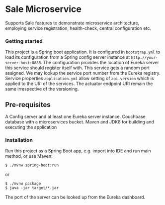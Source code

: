 # Sale Microservice

Supports Sale features to demonstrate microservice architecture, employing service registration, health-check, central configuration etc.

### Getting started
This project is a Spring boot application. It is configured in ```bootstrap.yml``` to load its configuration from a Spring config server instance at ```http://your-server-host:8888```. 
The configuration provides the location of Eureka server this service should register itself with. This service gets a random port assigned. We may lookup the service port number from the Eureka registry.
Service properties ```application.yml``` allow setting of ```api.version``` which is applied to the URI of the services. 
The actuator endpoint URI remain the same irrespective of the versioning.

## Pre-requisites

A Config server and at least one Eureka server instance.
Couchbase database with a microservices bucket.
Maven and JDK8 for building and executing the application

### Installation
Run this project as a Spring Boot app, e.g. import into IDE and run
main method, or use Maven:

```
$ ./mvnw spring-boot:run
```

or

```
$ ./mvnw package
$ java -jar target/*.jar
```

The port of the server can be looked up from the Eureka dashboard.
